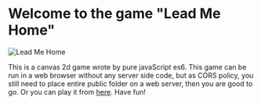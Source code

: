 # Welcome to the game "Lead Me Home"

![Lead Me Home](http://mdeng.greenriverdev.com/game/images/game.gif)

This is a canvas 2d game wrote by pure javaScript es6.
This game can be run in a web browser without any server side code,
but as CORS policy, you still need to place entire public folder on a web server,
then you are good to go.
Or you can play it from [here](http://mdeng.greenriverdev.com/game/).
Have fun!
